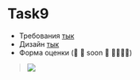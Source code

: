 # Task9

- Требования [тык](https://uvolchyk.notion.site/Task-9-ed2352ccc9d741ec81a13a3a1dfd2525)
- Дизайн [тык](https://www.figma.com/file/S0ZWcJ3Vgep5k537RscK3W/Task-9?node-id=0%3A1)
- Форма оценки (👷 🚧 soon 🚧 👷‍♀️👷‍♀️)


> ![](https://media.giphy.com/media/KziKCpvrGngHbYjaUF/giphy.gif)